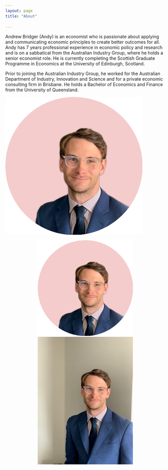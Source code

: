 ```yaml
---
layout: page
title: "About"

---
```


Andrew Bridger (Andy) is an economist who is passionate about applying and communicating economic principles to create better outcomes for all. Andy has 7 years professional experience in economic policy and research and is on a sabbatical from the Australian Industry Group, where he holds a senior economist role. He is currently completing the Scottish Graduate Programme in Economics at the University of Edinburgh, Scotland.  

Prior to joining the Australian Industry Group, he worked for the Australian Department of Industry, Innovation and Science and for a private economic consulting firm in Brisbane. He holds a Bachelor of Economics and Finance from the University of Queensland.



![test1](https://github.com/andybridger/andybridger.github.io/blob/d9a7159ac95e67c971a6ac36f00e1d0d3229f80f/me_pink_circle.png?raw=true)

<div style="text-align: center"><img src="https://github.com/andybridger/andybridger.github.io/blob/d9a7159ac95e67c971a6ac36f00e1d0d3229f80f/me_pink_circle.png?raw=true" width="300" /></div>

<div style="text-align: center"><img src="https://github.com/andybridger/andybridger.github.io/blob/11ddbd5f82586a298563cb7b6d800b5d03d7be16/assets/Photo.png" width="300" /></div>
